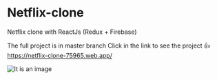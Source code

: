 # Netflix-clone
Netflix clone with ReactJs (Redux + Firebase) 

The full project is in master branch
Click in the link to see the project :+1: https://netflix-clone-75965.web.app/

![It is an image](https://github.com/NzolaKiampava/Netflix-clone/blob/master/src/Opera%20Instant%C3%A2neo_2022-07-31_002525_localhost.png)


